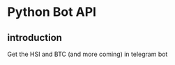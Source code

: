 Python Bot API
================

introduction
--------
Get the HSI and BTC (and more coming) in telegram bot

